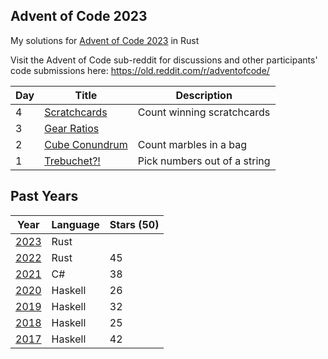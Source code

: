 ## Advent of Code 2023

My solutions for [Advent of Code 2023](http://adventofcode.com/2023) in Rust

Visit the Advent of Code sub-reddit for discussions and other participants' code submissions here: https://old.reddit.com/r/adventofcode/

| Day | Title                                                | Description                                      |
| --- | ---------------------------------------------------- | ------------------------------------------------ |
| 4   | [Scratchcards](./days/day04/src/main.rs)             | Count winning scratchcards                       |
| 3   | [Gear Ratios](./days/day03/src/main.rs)              |                                                  |
| 2   | [Cube Conundrum](./days/day02/src/main.rs)           | Count marbles in a bag                           |
| 1   | [Trebuchet?!](./days/day01/src/main.rs)              | Pick numbers out of a string                     |

## Past Years

| Year                                              | Language | Stars (50) |
| ------------------------------------------------- | -------- | ---------- |
| [2023](https://github.com/jasonincanada/aoc-2023) | Rust     |            |
| [2022](https://github.com/jasonincanada/aoc-2022) | Rust     | 45         |
| [2021](https://github.com/jasonincanada/aoc-2021) | C#       | 38         |
| [2020](https://github.com/jasonincanada/aoc-2020) | Haskell  | 26         |
| [2019](https://github.com/jasonincanada/aoc-2019) | Haskell  | 32         |
| [2018](https://github.com/jasonincanada/aoc-2018) | Haskell  | 25         |
| [2017](https://github.com/jasonincanada/aoc-2017) | Haskell  | 42         |
